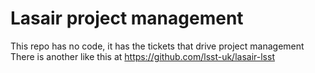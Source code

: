 # Lasair project management
This repo has no code, it has the tickets that drive project management
There is another like this at https://github.com/lsst-uk/lasair-lsst
